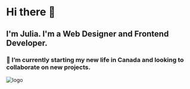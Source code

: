 # Hi there 👋
## I'm Julia. I'm a Web Designer and  Frontend Developer.
### 🌱 I’m currently starting my new life in Canada and looking to collaborate on new projects.

![logo](https://i.pinimg.com/originals/0e/cb/3d/0ecb3d5ed5b291cf1a72295fef15a379.gif)
<!--
**LiluCorban/LiluCorban** is a ✨ _special_ ✨ repository because its `README.md` (this file) appears on your GitHub profile.

Here are some ideas to get you started:

- 🔭 I’m currently working on ...
- 🌱 I’m currently learning ...
- 👯 I’m looking to collaborate on ...
- 🤔 I’m looking for help with ...
- 💬 Ask me about ...
- 📫 How to reach me: ...
- 😄 Pronouns: ...
- ⚡ Fun fact: ...
-->
